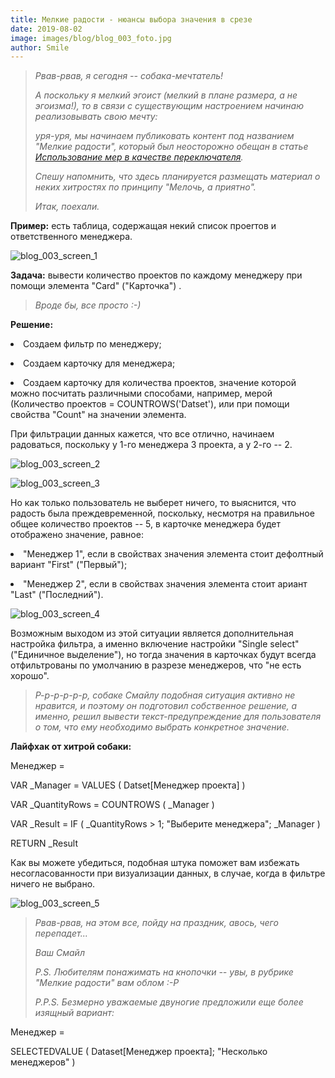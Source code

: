 ```yaml
---
title: Мелкие радости - нюансы выбора значения в срезе
date: 2019-08-02
image: images/blog/blog_003_foto.jpg
author: Smile
---
```


> *Рвав-рвав, я сегодня -- собака-мечтатель!*
>
> *А поскольку я мелкий эгоист (мелкий в плане размера, а не эгоизма!), то в связи с существующим настроением начинаю реализовывать свою мечту:*
>
> *уря-уря, мы начинаем публиковать контент под названием "Мелкие радости",  который был неосторожно обещан в статье [Использование мер в качестве переключателя](https://kkadikin.ru/ru/blog/article_003/).*
>
> *Спешу напомнить, что здесь планируется размещать материал о неких хитростях по принципу "Мелочь, а приятно".*
>
> *Итак, поехали.*

**Пример:** есть таблица, содержащая некий список проеrтов и ответственного менеджера.

![blog_003_screen_1](https://kkadikin.ru/images/blog/blog_003_screen_1.jpg)

**Задача:** вывести количество проектов по каждому менеджеру при помощи элемента "Card" ("Карточка") .

> *Вроде бы, все просто :-)*

**Решение:**

**<li>** Создаем фильтр по менеджеру;

**<li>** Создаем карточку для менеджера;

**<li>** Создаем карточку для количества проектов, значение которой можно посчитать различными способами, например, мерой (Количество проектов = COUNTROWS('Datset'), или при помощи свойства "Count" на значении элемента.

При фильтрации данных кажется, что все отлично, начинаем радоваться, поскольку у 1-го менеджера 3 проекта, а у 2-го -- 2.

![blog_003_screen_2](https://kkadikin.ru/images/blog/blog_003_screen_2.jpg)

![blog_003_screen_3](https://kkadikin.ru/images/blog/blog_003_screen_3.jpg)

Но как только пользователь не выберет ничего, то выяснится, что радость была преждевременной, поскольку, несмотря на правильное общее количество проектов -- 5, в карточке менеджера будет отображено значение, равное:

**<li>** "Менеджер 1", если в свойствах значения элемента стоит дефолтный вариант "First" ("Первый");

**<li>** "Менеджер 2", если в свойствах значения элемента стоит ариант "Last" ("Последний").

![blog_003_screen_4](https://kkadikin.ru/images/blog/blog_003_screen_4.jpg)

Возможным выходом из этой ситуации является дополнительная настройка фильтра, а именно включение настройки "Single select" ("Единичное выделение"), но тогда значения в карточках будут всегда отфильтрованы по умолчанию в разрезе менеджеров, что "не есть хорошо".

> *Р-р-р-р-р-р, собаке Смайлу подобная ситуация активно не нравится, и поэтому он подготовил собственное решение, а именно, решил вывести текст-предупреждение для пользователя о том, что ему необходимо выбрать конкретное значение.*

**Лайфхак от хитрой собаки:** 

Менеджер = 

VAR _Manager =
    VALUES ( Datset[Менеджер проекта] )

VAR _QuantityRows =
    COUNTROWS ( _Manager )

VAR _Result =
    IF ( _QuantityRows > 1; "Выберите менеджера"; _Manager )

RETURN
    _Result

Как вы можете убедиться, подобная штука поможет вам избежать несогласованности при визуализации данных, в случае, когда в фильтре ничего не выбрано.

![blog_003_screen_5](https://kkadikin.ru/images/blog/blog_003_screen_5.jpg)

> *Рвав-рвав, на этом все, пойду на праздник, авось, чего перепадет...*
>
> *Ваш Смайл*
>
> *P.S. Любителям понажимать на кнопочки -- увы, в рубрике "Мелкие радости" вам облом :-Р*
>
> *P.P.S. Безмерно уважаемые двуногие предложили еще более изящный вариант:*

Менеджер =

SELECTEDVALUE ( Dataset[Менеджер проекта]; "Несколько менеджеров" )


